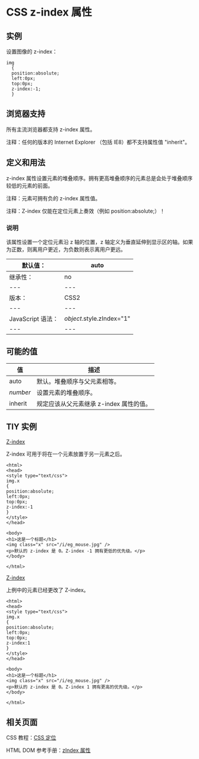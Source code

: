 # CSS z-index 属性



## 实例

设置图像的 z-index：

```
img
  {
  position:absolute;
  left:0px;
  top:0px;
  z-index:-1;
  }

```

## 浏览器支持

所有主流浏览器都支持 z-index 属性。

注释：任何的版本的 Internet Explorer （包括 IE8）都不支持属性值 "inherit"。

## 定义和用法

z-index 属性设置元素的堆叠顺序。拥有更高堆叠顺序的元素总是会处于堆叠顺序较低的元素的前面。

注释：元素可拥有负的 z-index 属性值。

注释：Z-index 仅能在定位元素上奏效（例如 position:absolute;）！

### 说明

该属性设置一个定位元素沿 z 轴的位置，z 轴定义为垂直延伸到显示区的轴。如果为正数，则离用户更近，为负数则表示离用户更远。

| 默认值： | auto |
| --- | --- |
| 继承性： | no |
| --- | --- |
| 版本： | CSS2 |
| --- | --- |
| JavaScript 语法： | _object_.style.zIndex="1" |
| --- | --- |

## 可能的值

| 值 | 描述 |
| --- | --- |
| auto | 默认。堆叠顺序与父元素相等。 |
| _number_ | 设置元素的堆叠顺序。 |
| inherit | 规定应该从父元素继承 z-index 属性的值。 |

## TIY 实例

[Z-index](/tiy/t.asp?f=csse_zindex2)

Z-index 可用于将在一个元素放置于另一元素之后。

```
<html>
<head>
<style type="text/css">
img.x
{
position:absolute;
left:0px;
top:0px;
z-index:-1
}
</style>
</head>

<body>
<h1>这是一个标题</h1>
<img class="x" src="/i/eg_mouse.jpg" /> 
<p>默认的 z-index 是 0。Z-index -1 拥有更低的优先级。</p>
</body>

</html>

```

[Z-index](/tiy/t.asp?f=csse_zindex1)

上例中的元素已经更改了 Z-index。

```
<html>
<head>
<style type="text/css">
img.x
{
position:absolute;
left:0px;
top:0px;
z-index:1
}
</style>
</head>

<body>
<h1>这是一个标题</h1>
<img class="x" src="/i/eg_mouse.jpg" /> 
<p>默认的 z-index 是 0。Z-index 1 拥有更高的优先级。</p>
</body>

</html>

```

## 相关页面

CSS 教程：[CSS 定位](/css/css_positioning.asp "CSS 定位 (Positioning)")

HTML DOM 参考手册：[zIndex 属性](/jsref/prop_style_zindex.asp "HTML DOM zIndex 属性")



